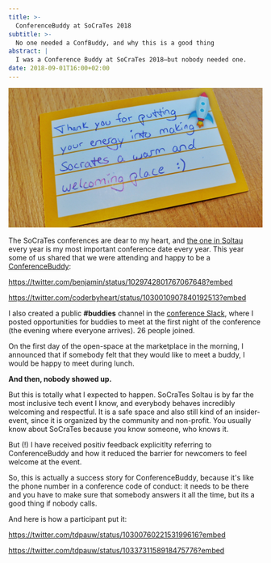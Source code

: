 ```yaml
---
title: >-
  ConferenceBuddy at SoCraTes 2018
subtitle: >-
  No one needed a ConfBuddy, and why this is a good thing
abstract: |
  I was a Conference Buddy at SoCraTes 2018—but nobody needed one.
date: 2018-09-01T16:00+02:00
---
```


![Kudos card for Conference Buddy](../media/conferencebuddy-at-socrates-2018.jpeg)

The SoCraTes conferences are dear to my heart, and
[the one in Soltau](https://www.socrates-conference.de/) every year is my most
important conference date every year. This year some of us shared that we were
attending and happy to be a [ConferenceBuddy](https://www.conferencebuddy.io/):

<https://twitter.com/benjamin/status/1029742801767067648?embed>

<https://twitter.com/coderbyheart/status/1030010907840192513?embed>

I also created a public **#buddies** channel in the
[conference Slack](https://socrates-conference.slack.com/), where I posted
opportunities for buddies to meet at the first night of the conference (the
evening where everyone arrives). 26 people joined.

On the first day of the open-space at the marketplace in the morning, I
announced that if somebody felt that they would like to meet a buddy, I would be
happy to meet during lunch.

**And then, nobody showed up.**

But this is totally what I expected to happen. SoCraTes Soltau is by far the
most inclusive tech event I know, and everybody behaves incredibly welcoming and
respectful. It is a safe space and also still kind of an insider-event, since it
is organized by the community and non-profit. You usually know about SoCraTes
because you know someone, who knows it.

But (!) I have received positiv feedback explicitlty referring to
ConferenceBuddy and how it reduced the barrier for newcomers to feel welcome at
the event.

So, this is actually a success story for ConferenceBuddy, because it's like the
phone number in a conference code of conduct: it needs to be there and you have
to make sure that somebody answers it all the time, but its a good thing if
nobody calls.

And here is how a participant put it:

<https://twitter.com/tdpauw/status/1030076022153199616?embed>

<https://twitter.com/tdpauw/status/1033731158918475776?embed>
